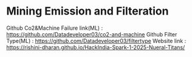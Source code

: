 # Mining Emission and Filteration
Github Co2&Machine Failure link(ML) : https://github.com/Datadeveloper03/co2-and-machine
Github Filter Type(ML) : https://github.com/Datadeveloper03/filtertype
Website link : https://rishini-dharan.github.io/HackIndia-Spark-1-2025-Nueral-Titans/
